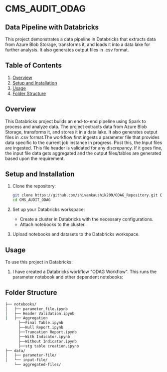 # CMS_AUDIT_ODAG
## Data Pipeline with Databricks

This project demonstrates a data pipeline in Databricks that extracts data from Azure Blob Storage, transforms it, and loads it into a data lake for further analysis. It also generates output files in .csv format.

## Table of Contents
1. [Overview](#overview)
2. [Setup and Installation](#setup-and-installation)
3. [Usage](#usage)
4. [Folder Structure](#folder-structure)

## Overview
This Databricks project builds an end-to-end pipeline using Spark to process and analyze data. The project extracts data from Azure Blob Storage, transforms it, and stores it in a data lake. It also generates output files in .csv format.The workflow first ingests a parameter file that provides data specific to the current job instance in progress. Post this, the Input files are ingested. This file header is validated for any discrepancy. If it goes fine, the input file data gets aggregated and the output files/tables are generated based upon the requirement. 

## Setup and Installation
1. Clone the repository:

    ```bash
    git clone https://github.com/shivamkaushik209/ODAG_Repository.git CMS_AUDIT_ODAG
    cd CMS_AUDIT_ODAG
    ```

2. Set up your Databricks workspace:
    - Create a cluster in Databricks with the necessary configurations.
    - Attach notebooks to the cluster.

3. Upload notebooks and datasets to the Databricks workspace.

## Usage
To use this project in Databricks:
1. I have created a Databricks workflow "ODAG Workflow". This runs the parameter notebook and other dependent notebooks:

## Folder Structure
```bash
├── notebooks/
│   ├── parameter_file.ipynb
│   ├── Header Validation.ipynb
|   ├── Aggregation
      ├──Final Table.ipynb
      ├──Null Report.ipynb
      ├──Truncation Report.ipynb
      ├──With Indicator.ipynb
      ├──Without Indicator.ipynb
      ├──stg table creation.ipynb
├── data/
│   ├── parameter-file/
│   └── input-file/
    └── aggregated-files/
